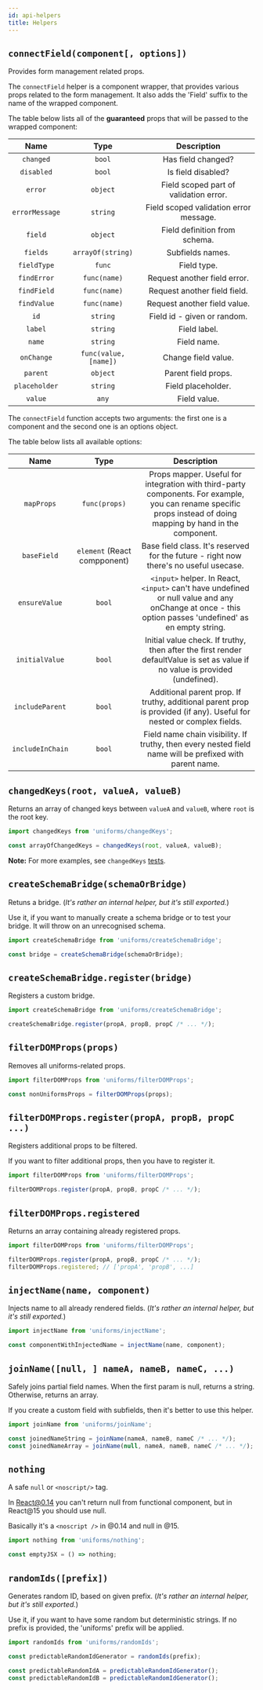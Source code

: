 ```yaml
---
id: api-helpers
title: Helpers
---
```


## `connectField(component[, options])`

Provides form management related props.

The `connectField` helper is a component wrapper, that provides various props related to the form management.
It also adds the 'Field' suffix to the name of the wrapped component.

The table below lists all of the **guaranteed** props that will be passed to the wrapped component:

|      Name      |         Type          |              Description               |
| :------------: | :-------------------: | :------------------------------------: |
|   `changed`    |        `bool`         |           Has field changed?           |
|   `disabled`   |        `bool`         |           Is field disabled?           |
|    `error`     |       `object`        | Field scoped part of validation error. |
| `errorMessage` |       `string`        | Field scoped validation error message. |
|    `field`     |       `object`        |     Field definition from schema.      |
|    `fields`    |   `arrayOf(string)`   |            Subfields names.            |
|  `fieldType`   |        `func`         |              Field type.               |
|  `findError`   |     `func(name)`      |      Request another field error.      |
|  `findField`   |     `func(name)`      |      Request another field field.      |
|  `findValue`   |     `func(name)`      |      Request another field value.      |
|      `id`      |       `string`        |      Field id - given or random.       |
|    `label`     |       `string`        |              Field label.              |
|     `name`     |       `string`        |              Field name.               |
|   `onChange`   | `func(value, [name])` |          Change field value.           |
|    `parent`    |       `object`        |          Parent field props.           |
| `placeholder`  |       `string`        |           Field placeholder.           |
|    `value`     |         `any`         |              Field value.              |

The `connectField` function accepts two arguments: the first one is a component and the second one is an options object.

The table below lists all available options:

|       Name       |             Type             |                                                                           Description                                                                           |
| :--------------: | :--------------------------: | :-------------------------------------------------------------------------------------------------------------------------------------------------------------: |
|    `mapProps`    |        `func(props)`         | Props mapper. Useful for integration with third-party components. For example, you can rename specific props instead of doing mapping by hand in the component. |
|   `baseField`    | `element` (React compponent) |                                      Base field class. It's reserved for the future - right now there's no useful usecase.                                      |
|  `ensureValue`   |            `bool`            |     `<input>` helper. In React, `<input>` can't have undefined or null value and any onChange at once - this option passes 'undefined' as en empty string.      |
|  `initialValue`  |            `bool`            |                  Initial value check. If truthy, then after the first render defaultValue is set as value if no value is provided (undefined).                  |
| `includeParent`  |            `bool`            |                      Additional parent prop. If truthy, additional parent prop is provided (if any). Useful for nested or complex fields.                       |
| `includeInChain` |            `bool`            |                             Field name chain visibility. If truthy, then every nested field name will be prefixed with parent name.                             |

## `changedKeys(root, valueA, valueB)`

Returns an array of changed keys between `valueA` and `valueB`, where `root` is the root key.

```js
import changedKeys from 'uniforms/changedKeys';

const arrayOfChangedKeys = changedKeys(root, valueA, valueB);
```

**Note:** For more examples, see `changedKeys` [tests](https://github.com/vazco/uniforms/blob/master/packages/uniforms/__tests__/changedKeys.js).

## `createSchemaBridge(schemaOrBridge)`

Retuns a bridge. (_It's rather an internal helper, but it's still exported._)

Use it, if you want to manually create a schema bridge or to test your bridge.
It will throw on an unrecognised schema.

```js
import createSchemaBridge from 'uniforms/createSchemaBridge';

const bridge = createSchemaBridge(schemaOrBridge);
```

## `createSchemaBridge.register(bridge)`

Registers a custom bridge.

```js
import createSchemaBridge from 'uniforms/createSchemaBridge';

createSchemaBridge.register(propA, propB, propC /* ... */);
```

## `filterDOMProps(props)`

Removes all uniforms-related props.

```js
import filterDOMProps from 'uniforms/filterDOMProps';

const nonUniformsProps = filterDOMProps(props);
```

## `filterDOMProps.register(propA, propB, propC ...)`

Registers additional props to be filtered.

If you want to filter additional props, then you have to register it.

```js
import filterDOMProps from 'uniforms/filterDOMProps';

filterDOMProps.register(propA, propB, propC /* ... */);
```

## `filterDOMProps.registered`

Returns an array containing already registered props.

```js
import filterDOMProps from 'uniforms/filterDOMProps';

filterDOMProps.register(propA, propB, propC /* ... */);
filterDOMProps.registered; // ['propA', 'propB', ...]
```

## `injectName(name, component)`

Injects name to all already rendered fields. (_It's rather an internal helper, but it's still exported._)

```js
import injectName from 'uniforms/injectName';

const componentWithInjectedName = injectName(name, component);
```

## `joinName([null, ] nameA, nameB, nameC, ...)`

Safely joins partial field names. When the first param is null, returns a string. Otherwise, returns an array.

If you create a custom field with subfields, then it's better to use this helper.

```js
import joinName from 'uniforms/joinName';

const joinedNameString = joinName(nameA, nameB, nameC /* ... */);
const joinedNameArray = joinName(null, nameA, nameB, nameC /* ... */);
```

## `nothing`

A safe `null` or `<noscript/>` tag.

In React@0.14 you can't return null from functional component, but in React@15 you should use null.

Basically it's a `<noscript />` in @0.14 and null in @15.

```js
import nothing from 'uniforms/nothing';

const emptyJSX = () => nothing;
```

## `randomIds([prefix])`

Generates random ID, based on given prefix. (_It's rather an internal helper, but it's still exported._)

Use it, if you want to have some random but deterministic strings. If no prefix is provided, the 'uniforms' prefix will be applied.

```js
import randomIds from 'uniforms/randomIds';

const predictableRandomIdGenerator = randomIds(prefix);

const predictableRandomIdA = predictableRandomIdGenerator();
const predictableRandomIdB = predictableRandomIdGenerator();
```
